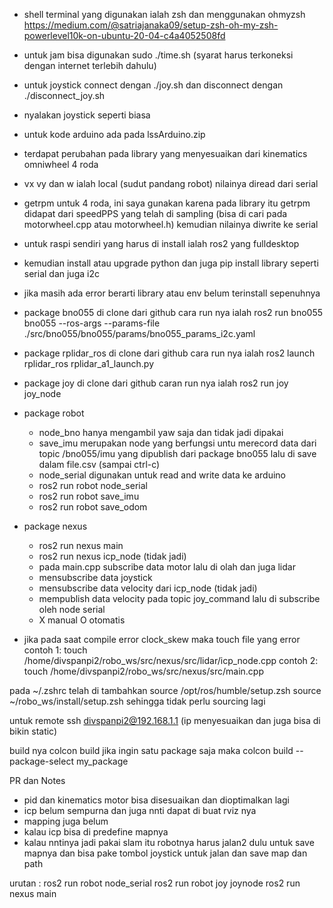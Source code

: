 - shell terminal yang digunakan ialah zsh dan menggunakan ohmyzsh
https://medium.com/@satriajanaka09/setup-zsh-oh-my-zsh-powerlevel10k-on-ubuntu-20-04-c4a4052508fd

- untuk jam bisa digunakan sudo ./time.sh (syarat harus terkoneksi dengan internet terlebih dahulu)
- untuk joystick connect dengan ./joy.sh dan disconnect dengan ./disconnect_joy.sh
- nyalakan joystick seperti biasa

- untuk kode arduino ada pada lssArduino.zip
- terdapat perubahan pada library yang menyesuaikan dari kinematics omniwheel 4 roda
- vx vy dan w ialah local (sudut pandang robot) nilainya diread dari serial
- getrpm untuk 4 roda, ini saya gunakan karena pada library itu getrpm didapat dari speedPPS 
yang telah di sampling (bisa di cari pada motorwheel.cpp atau motorwheel.h) kemudian nilainya 
diwrite ke serial

- untuk raspi sendiri yang harus di install ialah ros2 yang fulldesktop
- kemudian install atau upgrade python dan juga pip install library seperti serial dan juga i2c
- jika masih ada error berarti library atau env belum terinstall sepenuhnya

- package bno055 di clone dari github cara run nya ialah 
ros2 run bno055 bno055 --ros-args --params-file ./src/bno055/bno055/params/bno055_params_i2c.yaml

- package rplidar_ros di clone dari github cara run nya ialah 
ros2 launch rplidar_ros rplidar_a1_launch.py 

- package joy di clone dari github caran run nya ialah
ros2 run joy joy_node

- package robot 
    - node_bno hanya mengambil yaw saja dan tidak jadi dipakai
    - save_imu merupakan node yang berfungsi untu merecord data dari topic /bno055/imu yang
    dipublish dari package bno055 lalu di save dalam file.csv (sampai ctrl-c)
    - node_serial digunakan untuk read and write data ke arduino
    - ros2 run robot node_serial
    - ros2 run robot save_imu
    - ros2 run robot save_odom

- package nexus
    - ros2 run nexus main 
    - ros2 run nexus icp_node (tidak jadi)
    - pada main.cpp subscribe data motor lalu di olah dan juga lidar
    - mensubscribe data joystick
    - mensubscribe data velocity dari icp_node (tidak jadi)
    - mempublish data velocity pada topic joy_command lalu di subscribe oleh node serial
    - X manual O otomatis

- jika pada saat compile error clock_skew maka touch file yang error
    contoh 1: touch /home/divspanpi2/robo_ws/src/nexus/src/lidar/icp_node.cpp
    contoh 2: touch /home/divspanpi2/robo_ws/src/nexus/src/main.cpp

pada ~/.zshrc telah di tambahkan 
source /opt/ros/humble/setup.zsh
source ~/robo_ws/install/setup.zsh
sehingga tidak perlu sourcing lagi

untuk remote ssh divspanpi2@192.168.1.1 (ip menyesuaikan dan juga bisa di bikin static)

build nya colcon build
jika ingin satu package saja maka colcon build --package-select my_package

PR dan Notes
- pid dan kinematics motor bisa disesuaikan dan dioptimalkan lagi
- icp belum sempurna dan juga nnti dapat di buat rviz nya
- mapping juga belum
- kalau icp bisa di predefine mapnya
- kalau nntinya jadi pakai slam itu robotnya harus jalan2 dulu untuk save mapnya  dan bisa pake tombol joystick untuk jalan dan save map dan path



urutan : 
ros2 run robot node_serial
ros2 run robot joy joynode
ros2 run nexus main
